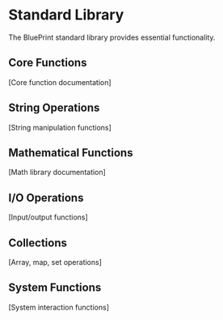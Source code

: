 # Standard Library

The BluePrint standard library provides essential functionality.

## Core Functions

[Core function documentation]

## String Operations

[String manipulation functions]

## Mathematical Functions

[Math library documentation]

## I/O Operations

[Input/output functions]

## Collections

[Array, map, set operations]

## System Functions

[System interaction functions]

